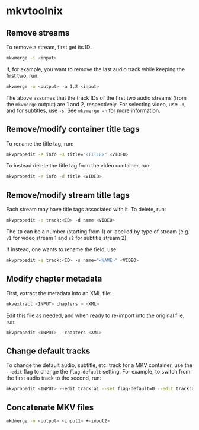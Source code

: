 # mkvtoolnix

## Remove streams

To remove a stream, first get its ID:

```sh
mkvmerge -i <input>
```

If, for example, you want to remove the last audio track while keeping the first
two, run:

```sh
mkvmerge -o <output> -a 1,2 <input>
```

The above assumes that the track IDs of the first two audio streams (from the
`mkvmerge` output) are 1 and 2, respectively. For selecting video, use `-d`, and
for subtitles, use `-s`. See `mkvmerge -h` for more information.

## Remove/modify container title tags

To rename the title tag, run:

```sh
mkvpropedit -e info -s title="<TITLE>" <VIDEO>
```

To instead delete the title tag from the video container, run:

```sh
mkvpropedit -e info -d title <VIDEO>
```

## Remove/modify stream title tags

Each stream may have title tags associated with it. To delete, run:

```sh
mkvpropedit -e track:<ID> -d name <VIDEO>
```

The `ID` can be a number (starting from 1) or labelled by type of stream (e.g.
`v1` for video stream 1 and `s2` for subtitle stream 2).

If instead, one wants to rename the field, use:

```sh
mkvpropedit -e track:<ID> -s name="<NAME>" <VIDEO>
```

## Modify chapter metadata

First, extract the metadata into an XML file:

```sh
mkvextract <INPUT> chapters > <XML>
```

Edit this file as needed, and when ready to re-import into the original file,
run:

```sh
mkvpropedit <INPUT> --chapters <XML>
```

## Change default tracks

To change the default audio, subtitle, etc. track for a MKV container, use the
`--edit` flag to change the `flag-default` setting. For example, to switch from
the first audio track to the second, run:

```sh
mkvpropedit <INPUT> --edit track:a1 --set flag-default=0 --edit track:a2 --set flag-default=1
```

## Concatenate MKV files

```sh
mkdmerge -o <output> <input1> +<input2>
```
